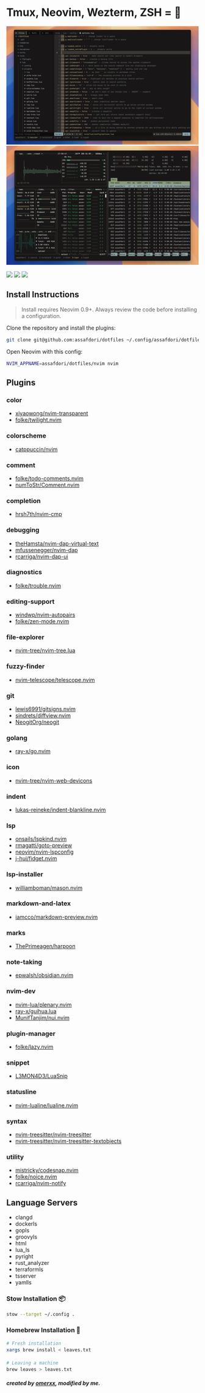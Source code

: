 # Tmux, Neovim, Wezterm, ZSH = 🚀

![terminal-preview](https://raw.githubusercontent.com/assafdori/dotfiles/slim/preview.png)
![terminal-preview](https://raw.githubusercontent.com/assafdori/dotfiles/slim/preview2.png)

<a href="https://dotfyle.com/assafdori/dotfiles-nvim"><img src="https://dotfyle.com/assafdori/dotfiles-nvim/badges/plugins?style=flat" /></a>
<a href="https://dotfyle.com/assafdori/dotfiles-nvim"><img src="https://dotfyle.com/assafdori/dotfiles-nvim/badges/leaderkey?style=flat" /></a>
<a href="https://dotfyle.com/assafdori/dotfiles-nvim"><img src="https://dotfyle.com/assafdori/dotfiles-nvim/badges/plugin-manager?style=flat" /></a>


## Install Instructions

 > Install requires Neovim 0.9+. Always review the code before installing a configuration.

Clone the repository and install the plugins:

```sh
git clone git@github.com:assafdori/dotfiles ~/.config/assafdori/dotfiles
```

Open Neovim with this config:

```sh
NVIM_APPNAME=assafdori/dotfiles/nvim nvim
```

## Plugins

### color

+ [xiyaowong/nvim-transparent](https://dotfyle.com/plugins/xiyaowong/nvim-transparent)
+ [folke/twilight.nvim](https://dotfyle.com/plugins/folke/twilight.nvim)
### colorscheme

+ [catppuccin/nvim](https://dotfyle.com/plugins/catppuccin/nvim)
### comment

+ [folke/todo-comments.nvim](https://dotfyle.com/plugins/folke/todo-comments.nvim)
+ [numToStr/Comment.nvim](https://dotfyle.com/plugins/numToStr/Comment.nvim)
### completion

+ [hrsh7th/nvim-cmp](https://dotfyle.com/plugins/hrsh7th/nvim-cmp)
### debugging

+ [theHamsta/nvim-dap-virtual-text](https://dotfyle.com/plugins/theHamsta/nvim-dap-virtual-text)
+ [mfussenegger/nvim-dap](https://dotfyle.com/plugins/mfussenegger/nvim-dap)
+ [rcarriga/nvim-dap-ui](https://dotfyle.com/plugins/rcarriga/nvim-dap-ui)
### diagnostics

+ [folke/trouble.nvim](https://dotfyle.com/plugins/folke/trouble.nvim)
### editing-support

+ [windwp/nvim-autopairs](https://dotfyle.com/plugins/windwp/nvim-autopairs)
+ [folke/zen-mode.nvim](https://dotfyle.com/plugins/folke/zen-mode.nvim)
### file-explorer

+ [nvim-tree/nvim-tree.lua](https://dotfyle.com/plugins/nvim-tree/nvim-tree.lua)
### fuzzy-finder

+ [nvim-telescope/telescope.nvim](https://dotfyle.com/plugins/nvim-telescope/telescope.nvim)
### git

+ [lewis6991/gitsigns.nvim](https://dotfyle.com/plugins/lewis6991/gitsigns.nvim)
+ [sindrets/diffview.nvim](https://dotfyle.com/plugins/sindrets/diffview.nvim)
+ [NeogitOrg/neogit](https://dotfyle.com/plugins/NeogitOrg/neogit)
### golang

+ [ray-x/go.nvim](https://dotfyle.com/plugins/ray-x/go.nvim)
### icon

+ [nvim-tree/nvim-web-devicons](https://dotfyle.com/plugins/nvim-tree/nvim-web-devicons)
### indent

+ [lukas-reineke/indent-blankline.nvim](https://dotfyle.com/plugins/lukas-reineke/indent-blankline.nvim)
### lsp

+ [onsails/lspkind.nvim](https://dotfyle.com/plugins/onsails/lspkind.nvim)
+ [rmagatti/goto-preview](https://dotfyle.com/plugins/rmagatti/goto-preview)
+ [neovim/nvim-lspconfig](https://dotfyle.com/plugins/neovim/nvim-lspconfig)
+ [j-hui/fidget.nvim](https://dotfyle.com/plugins/j-hui/fidget.nvim)
### lsp-installer

+ [williamboman/mason.nvim](https://dotfyle.com/plugins/williamboman/mason.nvim)
### markdown-and-latex

+ [iamcco/markdown-preview.nvim](https://dotfyle.com/plugins/iamcco/markdown-preview.nvim)
### marks

+ [ThePrimeagen/harpoon](https://dotfyle.com/plugins/ThePrimeagen/harpoon)
### note-taking

+ [epwalsh/obsidian.nvim](https://dotfyle.com/plugins/epwalsh/obsidian.nvim)
### nvim-dev

+ [nvim-lua/plenary.nvim](https://dotfyle.com/plugins/nvim-lua/plenary.nvim)
+ [ray-x/guihua.lua](https://dotfyle.com/plugins/ray-x/guihua.lua)
+ [MunifTanjim/nui.nvim](https://dotfyle.com/plugins/MunifTanjim/nui.nvim)
### plugin-manager

+ [folke/lazy.nvim](https://dotfyle.com/plugins/folke/lazy.nvim)
### snippet

+ [L3MON4D3/LuaSnip](https://dotfyle.com/plugins/L3MON4D3/LuaSnip)
### statusline

+ [nvim-lualine/lualine.nvim](https://dotfyle.com/plugins/nvim-lualine/lualine.nvim)
### syntax

+ [nvim-treesitter/nvim-treesitter](https://dotfyle.com/plugins/nvim-treesitter/nvim-treesitter)
+ [nvim-treesitter/nvim-treesitter-textobjects](https://dotfyle.com/plugins/nvim-treesitter/nvim-treesitter-textobjects)
### utility

+ [mistricky/codesnap.nvim](https://dotfyle.com/plugins/mistricky/codesnap.nvim)
+ [folke/noice.nvim](https://dotfyle.com/plugins/folke/noice.nvim)
+ [rcarriga/nvim-notify](https://dotfyle.com/plugins/rcarriga/nvim-notify)
## Language Servers

+ clangd
+ dockerls
+ gopls
+ groovyls
+ html
+ lua_ls
+ pyright
+ rust_analyzer
+ terraformls
+ tsserver
+ yamlls

### Stow Installation 📦
```bash
stow --target ~/.config .
```

### Homebrew Installation 🍺
```bash
# Fresh installation
xargs brew install < leaves.txt

# Leaving a machine
brew leaves > leaves.txt

```
##### created by [omerxx](https://github.com/omerxx/dotfiles), modified by me.


